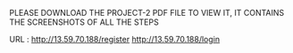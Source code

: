 PLEASE DOWNLOAD THE PROJECT-2 PDF FILE TO VIEW IT, IT CONTAINS THE SCREENSHOTS OF ALL THE STEPS 

URL : http://13.59.70.188/register 
http://13.59.70.188/login
